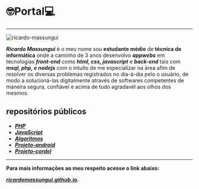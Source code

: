 
# 🤓Portal💻

***

![ricardo-massungui](https://user-images.githubusercontent.com/93468978/145734289-0b599cf8-eab2-4c3d-acb6-091dd0e5e704.jpg)


_**Ricardo Massungui**_ é o meu nome sou **estudante médio** de **técnica de informática**
onde a caminho de 3 anos desenvolvo _**appwebs**_ em tecnologias _**front-end**_ como _**html, css, javascript**_ e _**back-end**_ tais com _**msql, php, e nodejs**_ com o intuíto de me especializar na área afim de resolver os diversas problemas registrados no dia-á-dia pelo o usuário, de modo a solucioná-las digitalmente através de softwares competentes de maneira segura, confiável e acima de tudo agradavél aos olhos dos mesmos.

## repositórios públicos

* _**[PHP](https://github.com/ricardomassungui/curso-php)**_ 
* _**[JavaScript](https://github.com/ricardomassungui/curso-javascript)**_
* _**[Algoritmos](https://github.com/ricardomassungui/curso-de-algoritmos)**_
* _**[Projeto-android](https://ricardomassungui.github.io/projecto-android/android)**_
* _**[Projeto-cordel](https://ricardomassungui.github.io/projeto-cordel/dados/)**_
***

**Para mais informações ao meu respeito acesse o link abaixo:**

_**[ricardomassungui.github.io](https://ricardomassungui.github.io/site-pessoal/perfil/pg-main.html).**_

